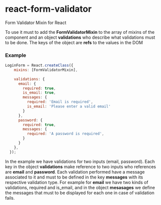 # react-form-validator
Form Validator Mixin for React

To use it must to add the **FormValidatorMixin** to the array of mixins of the component and an object **validations** who describe what validations must to be done. The keys of the object are **refs** to the values in the DOM

### Example
```javascript
LoginForm = React.createClass({
    mixins: [FormValidatorMixin],
  
    validations: {
      email: {
        required: true,
        is_email: true,
        messages: {
          required: 'Email is required',
          is_email: 'Please enter a valid email'
        }
      },
      password: {
        required: true,
        messages: {
          required: 'A password is required',
        }
      }
    },
  });
```

In the example we have validations for two inputs (email, password). Each key in the object **validations** make reference to two inputs who references are **email** and **password**. Each validation performed have a message associated to it and must to be defined in the key **messages** with its respective validation type. For example for **email** we have two kinds of validations, required and is_email, and in the object **mesasages** we define the messages that must to be displayed for each one in case of validation fails.
